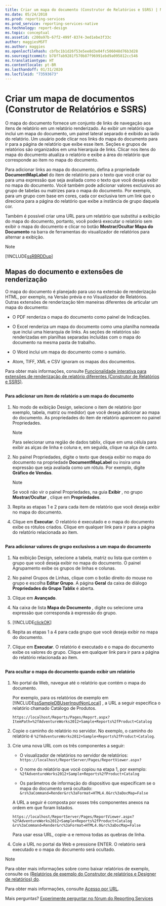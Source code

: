 ```yaml
---
title: Criar um mapa do documento (Construtor de Relatórios e SSRS) | Microsoft Docs
ms.date: 05/24/2018
ms.prod: reporting-services
ms.prod_service: reporting-services-native
ms.technology: report-design
ms.topic: conceptual
ms.assetid: c200a97b-67f2-499f-8374-3ed1ebe3f33c
author: maggiesMSFT
ms.author: maggies
ms.openlocfilehash: cbfbc1b1d26f53e5ee8d3e04fc506048d76b3d28
ms.sourcegitcommit: b78f7ab9281f570b87f96991ebd9a095812cc546
ms.translationtype: HT
ms.contentlocale: pt-BR
ms.lasthandoff: 01/31/2020
ms.locfileid: "73593673"
---
```

# <a name="create-a-document-map-report-builder-and-ssrs"></a>Criar um mapa de documentos (Construtor de Relatórios e SSRS)

O mapa do documento fornece um conjunto de links de navegação aos itens de relatório em um relatório renderizado. Ao exibir um relatório que inclui um mapa do documento, um painel lateral separado é exibido ao lado do relatório. Um usuário pode clicar nos links do mapa do documento para ir para a página de relatório que exibe esse item. Seções e grupos de relatórios são organizados em uma hierarquia de links. Clicar nos itens do mapa do documento atualiza o relatório e exibe a área do relatório que corresponde ao item no mapa do documento.  
  
 Para adicionar links ao mapa do documento, defina a propriedade **DocumentMapLabel** do item de relatório para o texto que você criar ou para uma expressão que seja avaliada como o texto que você deseja exibir no mapa do documento. Você também pode adicionar valores exclusivos ao grupo de tabelas ou matrizes para o mapa do documento. Por exemplo, para um grupo com base em cores, cada cor exclusiva tem um link que o direciona para a página do relatório que exibe a instância de grupo daquela cor.  
  
 Também é possível criar uma URL para um relatório que substitui a exibição do mapa do documento, portanto, você poderá executar o relatório sem exibir o mapa do documento e clicar no botão **Mostrar/Ocultar Mapa do Documento** na barra de ferramentas do visualizador de relatórios para alternar a exibição.  
  
> [!NOTE]  
>  [!INCLUDE[ssRBRDDup](../../includes/ssrbrddup-md.md)]  
  
##  <a name="DocMapRenderExtensions"></a> Mapas do documento e extensões de renderização  
 O mapa do documento é planejado para uso na extensão de renderização HTML, por exemplo, na Versão prévia e no Visualizador de Relatórios. Outras extensões de renderização têm maneiras diferentes de articular um mapa do documento:  
  
-   O PDF renderiza o mapa do documento como painel de Indicações.  
  
-   O Excel renderiza um mapa do documento como uma planilha nomeada que inclui uma hierarquia de links. As seções de relatórios são renderizadas em planilhas separadas incluídas com o mapa do documento na mesma pasta de trabalho.  
  
-   O Word inclui um mapa do documento como o sumário.  
  
-   Atom, TIFF, XML e CSV ignoram os mapas dos documentos.  
  
 Para obter mais informações, consulte [Funcionalidade interativa para extensões de renderização de relatório diferentes &#40;Construtor de Relatórios e SSRS&#41;](../../reporting-services/report-builder/interactive-functionality-different-report-rendering-extensions.md).  
  
##  <a name="AddRptItemToMap"></a>   
#### <a name="to-add-a-report-item-to-a-document-map"></a>Para adicionar um item de relatório a um mapa do documento  
  
1.  No modo de exibição Design, selecione o item de relatório (por exemplo, tabela, matriz ou medidor) que você deseja adicionar ao mapa do documento. As propriedades do item de relatório aparecem no painel Propriedades.  
  
    > [!NOTE]  
    >  Para selecionar uma região de dados tablix, clique em uma célula para exibir as alças de linha e coluna e, em seguida, clique na alça de canto.  
  
2.  No painel Propriedades, digite o texto que deseja exibir no mapa do documento na propriedade **DocumentMapLabel** ou insira uma expressão que seja avaliada como um rótulo. Por exemplo, digite **Gráfico de Vendas**.  
  
    > [!NOTE]  
    >  Se você não vir o painel Propriedades, na guia **Exibir** , no grupo **Mostrar/Ocultar** , clique em **Propriedades**.  
  
3.  Repita as etapas 1 e 2 para cada item de relatório que você deseja exibir no mapa do documento.  
  
4.  Clique em **Executar**. O relatório é executado e o mapa do documento exibe os rótulos criados. Clique em qualquer link para ir para a página do relatório relacionada ao item.  

  
##  <a name="AddUniqueValuesToMap"></a>   
#### <a name="to-add-unique-group-values-to-a-document-map"></a>Para adicionar valores de grupo exclusivos a um mapa do documento  
  
1.  Na exibição Design, selecione a tabela, matriz ou lista que contém o grupo que você deseja exibir no mapa do documento. O painel Agrupamento exibe os grupos de linhas e colunas.  
  
2.  No painel Grupos de Linhas, clique com o botão direito do mouse no grupo e escolha **Editar Grupo**. A página **Geral** da caixa de diálogo **Propriedades do Grupo Tablix** é aberta.  
  
3.  Clique em **Avançado**.  
  
4.  Na caixa de lista **Mapa do Documento** , digite ou selecione uma expressão que corresponda à expressão do grupo.  
  
5.  [!INCLUDE[clickOK](../../includes/clickok-md.md)]  
  
6.  Repita as etapas 1 a 4 para cada grupo que você deseja exibir no mapa do documento.  
  
7.  Clique em **Executar**. O relatório é executado e o mapa do documento exibe os valores do grupo. Clique em qualquer link para ir para a página do relatório relacionada ao item.  
  
##  <a name="HideMapWhenViewRpt"></a>   
#### <a name="to-hide-the-document-map-when-you-view-a-report"></a>Para ocultar o mapa do documento quando exibir um relatório  
  
1.  No portal da Web, navegue até o relatório que contém o mapa do documento.  
  
     Por exemplo, para os relatórios de exemplo em [!INCLUDE[ssSampleDBUserInputNonLocal](../../includes/sssampledbuserinputnonlocal-md.md)] , a URL a seguir especifica o relatório chamado Catálogo de Produtos.  
  
    ```  
    https://localhost/Reports/Pages/Report.aspx?ItemPath=%2fAdventureWorks2012+Sample+Reports%2fProduct+Catalog  
    ```  
  
2.  Copie o caminho do relatório no servidor. No exemplo, o caminho do relatório é `%2fAdventureWorks2012+Sample+Reports%2fProduct+Catalog`.  
  
3.  Crie uma nova URL com os três componentes a seguir:  
  
    -   O visualizador de relatórios no servidor de relatórios: `https://localhost/ReportServer/Pages/ReportViewer.aspx?`  
  
    -   O nome do relatório que você copiou na etapa 1, por exemplo: `%2fAdventureWorks2012+Sample+Reports%2fProduct+Catalog`  
  
    -   Os parâmetros de informação do dispositivo que especificam se o mapa do documento será ocultado: `&rs%3aCommand=Render&rc%3aFormat=HTML4.0&rc%3aDocMap=False`  
  
     A URL a seguir é composta por esses três componentes anexos na ordem em que foram listados.  
  
    ```  
    https://localhost/ReportServer/Pages/ReportViewer.aspx?  
    %2fAdventureWorks2012+Sample+Reports%2fProduct+Catalog  
    &rs%3aCommand=Render&rc%3aFormat=HTML4.0&rc%3aDocMap=False  
    ```  
  
     Para usar essa URL, copie-a e remova todas as quebras de linha.  
  
4.  Cole a URL no portal da Web e pressione ENTER. O relatório será executado e o mapa do documento será ocultado.  
  
> [!NOTE]  
>  Para obter mais informações sobre como baixar relatórios de exemplo, consulte os [(Relatórios de exemplo do Construtor de relatórios e Designer de relatórios) do](https://social.technet.microsoft.com/wiki/contents/articles/1093.reporting-services-samples-on-codeplex-sql-server-reporting-services-ssrs.aspx).  
>   
  >  Para obter mais informações, consulte [Acesso por URL](../url-access-ssrs.md). 


Mais perguntas? [Experimente perguntar no fórum do Reporting Services](https://go.microsoft.com/fwlink/?LinkId=620231)
